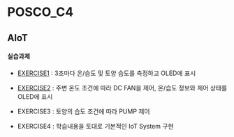 # POSCO_C4
## AIoT
#### 실습과제
* [EXERCISE1](https://github.com/0cars0903/POSCO_C4/blob/main/AIoT/EXERCISE1_%EC%9D%B4%ED%98%84%ED%9D%AC_%EA%B3%A0%EB%8B%A4%EC%98%81_%EC%86%A1%EC%A4%80%ED%9D%AC.ino)
: 3초마다 온/습도 및 토양 습도를 측정하고 OLED에 표시

* [EXERCISE2](https://github.com/0cars0903/POSCO_C4/blob/main/AIoT/EXERCISE2_%EC%9D%B4%ED%98%84%ED%9D%AC_%EA%B3%A0%EB%8B%A4%EC%98%81_%EC%86%A1%EC%A4%80%ED%9D%AC.ino)
: 주변 온도 조건에 따라 DC FAN을 제어, 온/습도 정보와 제어 상태를 OLED에 표시 

* EXERCISE3
: 토양의 습도 조건에 따라 PUMP 제어

* EXERCISE4
: 학습내용을 토대로 기본적인 IoT System 구현

